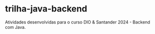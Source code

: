 # trilha-java-backend
Atividades desenvolvidas para o curso DIO &amp; Santander 2024 - Backend com Java.
